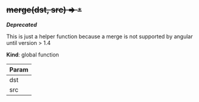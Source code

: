 <a name="merge"></a>
## ~~merge(dst, src) ⇒ <code>\*</code>~~
***Deprecated***

This is just a helper function because a merge is not supported by angular until version > 1.4

**Kind**: global function  

| Param |
| --- |
| dst | 
| src | 

